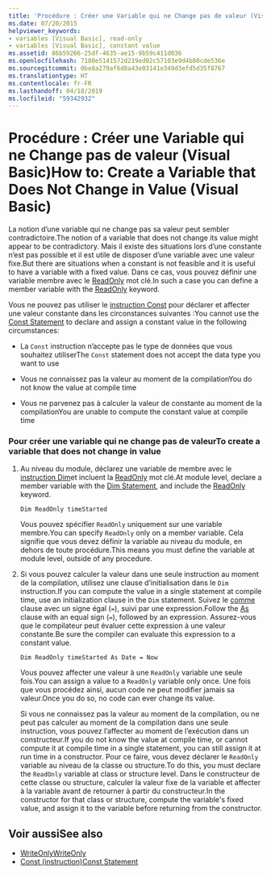 ```yaml
---
title: 'Procédure : Créer une Variable qui ne Change pas de valeur (Visual Basic)'
ms.date: 07/20/2015
helpviewer_keywords:
- variables [Visual Basic], read-only
- variables [Visual Basic], constant value
ms.assetid: 86b59266-25df-4635-ae15-9b59c411d036
ms.openlocfilehash: 7180e5141572d219ed02c57103e9d4b80cde536e
ms.sourcegitcommit: 0be8a279af6d8a43e03141e349d3efd5d35f8767
ms.translationtype: HT
ms.contentlocale: fr-FR
ms.lasthandoff: 04/18/2019
ms.locfileid: "59342932"
---
```

# <a name="how-to-create-a-variable-that-does-not-change-in-value-visual-basic"></a><span data-ttu-id="8c738-102">Procédure : Créer une Variable qui ne Change pas de valeur (Visual Basic)</span><span class="sxs-lookup"><span data-stu-id="8c738-102">How to: Create a Variable that Does Not Change in Value (Visual Basic)</span></span>
<span data-ttu-id="8c738-103">La notion d’une variable qui ne change pas sa valeur peut sembler contradictoire.</span><span class="sxs-lookup"><span data-stu-id="8c738-103">The notion of a variable that does not change its value might appear to be contradictory.</span></span> <span data-ttu-id="8c738-104">Mais il existe des situations lors d’une constante n’est pas possible et il est utile de disposer d’une variable avec une valeur fixe.</span><span class="sxs-lookup"><span data-stu-id="8c738-104">But there are situations when a constant is not feasible and it is useful to have a variable with a fixed value.</span></span> <span data-ttu-id="8c738-105">Dans ce cas, vous pouvez définir une variable membre avec le [ReadOnly](../../../../visual-basic/language-reference/modifiers/readonly.md) mot clé.</span><span class="sxs-lookup"><span data-stu-id="8c738-105">In such a case you can define a member variable with the [ReadOnly](../../../../visual-basic/language-reference/modifiers/readonly.md) keyword.</span></span>  
  
 <span data-ttu-id="8c738-106">Vous ne pouvez pas utiliser le [instruction Const](../../../../visual-basic/language-reference/statements/const-statement.md) pour déclarer et affecter une valeur constante dans les circonstances suivantes :</span><span class="sxs-lookup"><span data-stu-id="8c738-106">You cannot use the [Const Statement](../../../../visual-basic/language-reference/statements/const-statement.md) to declare and assign a constant value in the following circumstances:</span></span>  
  
-   <span data-ttu-id="8c738-107">La `Const` instruction n’accepte pas le type de données que vous souhaitez utiliser</span><span class="sxs-lookup"><span data-stu-id="8c738-107">The `Const` statement does not accept the data type you want to use</span></span>  
  
-   <span data-ttu-id="8c738-108">Vous ne connaissez pas la valeur au moment de la compilation</span><span class="sxs-lookup"><span data-stu-id="8c738-108">You do not know the value at compile time</span></span>  
  
-   <span data-ttu-id="8c738-109">Vous ne parvenez pas à calculer la valeur de constante au moment de la compilation</span><span class="sxs-lookup"><span data-stu-id="8c738-109">You are unable to compute the constant value at compile time</span></span>  
  
### <a name="to-create-a-variable-that-does-not-change-in-value"></a><span data-ttu-id="8c738-110">Pour créer une variable qui ne change pas de valeur</span><span class="sxs-lookup"><span data-stu-id="8c738-110">To create a variable that does not change in value</span></span>  
  
1. <span data-ttu-id="8c738-111">Au niveau du module, déclarez une variable de membre avec le [instruction Dim](../../../../visual-basic/language-reference/statements/dim-statement.md)et incluent la [ReadOnly](../../../../visual-basic/language-reference/modifiers/readonly.md) mot clé.</span><span class="sxs-lookup"><span data-stu-id="8c738-111">At module level, declare a member variable with the [Dim Statement](../../../../visual-basic/language-reference/statements/dim-statement.md), and include the [ReadOnly](../../../../visual-basic/language-reference/modifiers/readonly.md) keyword.</span></span>  
  
    ```  
    Dim ReadOnly timeStarted  
    ```  
  
     <span data-ttu-id="8c738-112">Vous pouvez spécifier `ReadOnly` uniquement sur une variable membre.</span><span class="sxs-lookup"><span data-stu-id="8c738-112">You can specify `ReadOnly` only on a member variable.</span></span> <span data-ttu-id="8c738-113">Cela signifie que vous devez définir la variable au niveau du module, en dehors de toute procédure.</span><span class="sxs-lookup"><span data-stu-id="8c738-113">This means you must define the variable at module level, outside of any procedure.</span></span>  
  
2. <span data-ttu-id="8c738-114">Si vous pouvez calculer la valeur dans une seule instruction au moment de la compilation, utilisez une clause d’initialisation dans le `Dim` instruction.</span><span class="sxs-lookup"><span data-stu-id="8c738-114">If you can compute the value in a single statement at compile time, use an initialization clause in the `Dim` statement.</span></span> <span data-ttu-id="8c738-115">Suivez le [comme](../../../../visual-basic/language-reference/statements/as-clause.md) clause avec un signe égal (`=`), suivi par une expression.</span><span class="sxs-lookup"><span data-stu-id="8c738-115">Follow the [As](../../../../visual-basic/language-reference/statements/as-clause.md) clause with an equal sign (`=`), followed by an expression.</span></span> <span data-ttu-id="8c738-116">Assurez-vous que le compilateur peut évaluer cette expression à une valeur constante.</span><span class="sxs-lookup"><span data-stu-id="8c738-116">Be sure the compiler can evaluate this expression to a constant value.</span></span>  
  
    ```  
    Dim ReadOnly timeStarted As Date = Now  
    ```  
  
     <span data-ttu-id="8c738-117">Vous pouvez affecter une valeur à une `ReadOnly` variable une seule fois.</span><span class="sxs-lookup"><span data-stu-id="8c738-117">You can assign a value to a `ReadOnly` variable only once.</span></span> <span data-ttu-id="8c738-118">Une fois que vous procédez ainsi, aucun code ne peut modifier jamais sa valeur.</span><span class="sxs-lookup"><span data-stu-id="8c738-118">Once you do so, no code can ever change its value.</span></span>  
  
     <span data-ttu-id="8c738-119">Si vous ne connaissez pas la valeur au moment de la compilation, ou ne peut pas calculer au moment de la compilation dans une seule instruction, vous pouvez l’affecter au moment de l’exécution dans un constructeur.</span><span class="sxs-lookup"><span data-stu-id="8c738-119">If you do not know the value at compile time, or cannot compute it at compile time in a single statement, you can still assign it at run time in a constructor.</span></span> <span data-ttu-id="8c738-120">Pour ce faire, vous devez déclarer le `ReadOnly` variable au niveau de la classe ou structure.</span><span class="sxs-lookup"><span data-stu-id="8c738-120">To do this, you must declare the `ReadOnly` variable at class or structure level.</span></span> <span data-ttu-id="8c738-121">Dans le constructeur de cette classe ou structure, calculer la valeur fixe de la variable et affecter à la variable avant de retourner à partir du constructeur.</span><span class="sxs-lookup"><span data-stu-id="8c738-121">In the constructor for that class or structure, compute the variable's fixed value, and assign it to the variable before returning from the constructor.</span></span>  
  
## <a name="see-also"></a><span data-ttu-id="8c738-122">Voir aussi</span><span class="sxs-lookup"><span data-stu-id="8c738-122">See also</span></span>

- [<span data-ttu-id="8c738-123">WriteOnly</span><span class="sxs-lookup"><span data-stu-id="8c738-123">WriteOnly</span></span>](../../../../visual-basic/language-reference/modifiers/writeonly.md)
- [<span data-ttu-id="8c738-124">Const (instruction)</span><span class="sxs-lookup"><span data-stu-id="8c738-124">Const Statement</span></span>](../../../../visual-basic/language-reference/statements/const-statement.md)
